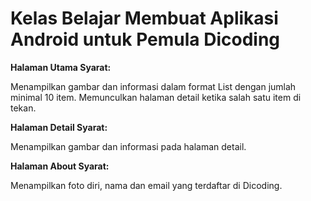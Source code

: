 <h1>Kelas Belajar Membuat Aplikasi Android untuk Pemula Dicoding</h1>

<b>Halaman Utama
Syarat:</b>

Menampilkan gambar dan informasi dalam format List dengan jumlah minimal 10 item.
Memunculkan halaman detail ketika salah satu item di tekan.

<b>Halaman Detail
Syarat:</b>

Menampilkan gambar dan informasi pada halaman detail.

<b>Halaman About
Syarat:</b>

Menampilkan foto diri, nama dan email yang terdaftar di Dicoding.
